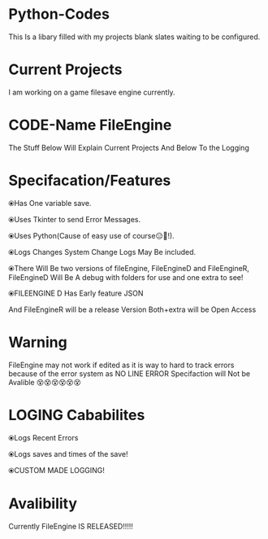 # Python-Codes

This Is a libary filled with my projects blank slates waiting to be configured.


# Current Projects

I am working on a game filesave engine currently.

# CODE-Name FileEngine

The Stuff Below Will Explain Current Projects And Below To the Logging

# Specifacation/Features

⦿Has One variable save.

⦿Uses Tkinter to send Error Messages.

⦿Uses Python(Cause of easy use of course😑🤨!).

⦿Logs Changes System Change Logs May Be included.


⦿There Will Be two versions of fileEngine, FileEngineD and FileEngineR, FileEngineD Will Be A debug with folders for use and one extra to see!

⦿FILEENGINE D Has Early feature JSON


And FileEngineR will be a release Version Both+extra will be Open Access

# Warning

FileEngine may not work if edited as it is way to hard to track errors because of the error system as NO LINE ERROR Specifaction will Not be Avalible
😵😵😵😵😵😵
# LOGING Cababilites
⦿Logs Recent Errors

⦿Logs saves and times of the save!

⦿CUSTOM MADE LOGGING!

# Avalibility

Currently FileEngine IS RELEASED!!!!!
